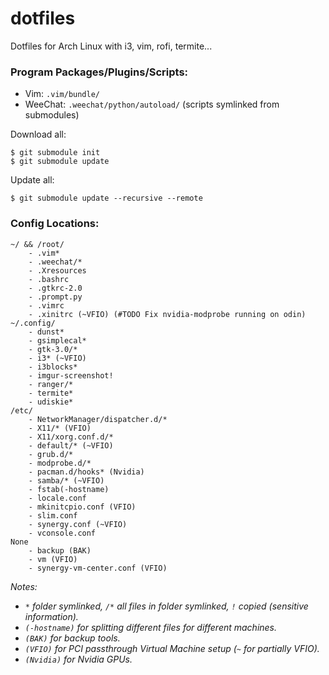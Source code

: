 dotfiles
========

Dotfiles for Arch Linux with i3, vim, rofi, termite...


### Program Packages/Plugins/Scripts:

- Vim: `.vim/bundle/`
- WeeChat: `.weechat/python/autoload/` (scripts symlinked from submodules)

Download all:
```
$ git submodule init
$ git submodule update
```

Update all:
```
$ git submodule update --recursive --remote
```


### Config Locations:

```
~/ && /root/
    - .vim*
    - .weechat/*
    - .Xresources
    - .bashrc
    - .gtkrc-2.0
    - .prompt.py
    - .vimrc
    - .xinitrc (~VFIO) (#TODO Fix nvidia-modprobe running on odin)
~/.config/
    - dunst*
    - gsimplecal*
    - gtk-3.0/*
    - i3* (~VFIO)
    - i3blocks*
    - imgur-screenshot!
    - ranger/*
    - termite*
    - udiskie*
/etc/
    - NetworkManager/dispatcher.d/*
    - X11/* (VFIO)
    - X11/xorg.conf.d/*
    - default/* (~VFIO)
    - grub.d/*
    - modprobe.d/*
    - pacman.d/hooks* (Nvidia)
    - samba/* (~VFIO)
    - fstab(-hostname)
    - locale.conf
    - mkinitcpio.conf (VFIO)
    - slim.conf
    - synergy.conf (~VFIO)
    - vconsole.conf
None
    - backup (BAK)
    - vm (VFIO)
    - synergy-vm-center.conf (VFIO)
```
_Notes:_
- _`*` folder symlinked, `/*` all files in folder symlinked, `!` copied (sensitive information)._
- _`(-hostname)` for splitting different files for different machines._
- _`(BAK)` for backup tools._
- _`(VFIO)` for PCI passthrough Virtual Machine setup (`~` for partially VFIO)._
- _`(Nvidia)` for Nvidia GPUs._
